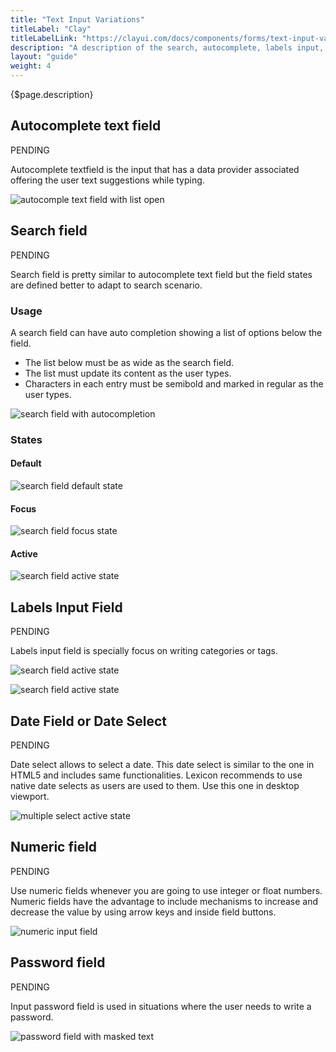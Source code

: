 ```yaml
---
title: "Text Input Variations"
titleLabel: "Clay"
titleLabelLink: "https://clayui.com/docs/components/forms/text-input-variations.html"
description: "A description of the search, autocomplete, labels input, date, numeric and password input variations."
layout: "guide"
weight: 4
---
```


<div class="page-description">{$page.description}</div>

## Autocomplete text field

<span class="label label-secondary">PENDING</span>

Autocomplete textfield is the input that has a data provider associated offering the user text suggestions while typing.

![autocomple text field with list open](../../../images/AutocompleteTextField.jpg)

## Search field
<span class="label label-secondary">PENDING</span>

Search field is pretty similar to autocomplete text field but the field states are defined better to adapt to search scenario.

### Usage

A search field can have auto completion showing a list of options below the field.
* The list below must be as wide as the search field.
* The list must update its content as the user types.
* Characters in each entry must be semibold and marked in regular as the user types.

![search field with autocompletion](../../../images/AutocompleteTextField.jpg)


### States

#### Default

![search field default state](../../../images/InputSearch.jpg)

#### Focus

![search field focus state](../../../images/InputSearchFocus.jpg)

#### Active

![search field active state](../../../images/InputSearchActive.jpg)

## Labels Input Field
<span class="label label-secondary">PENDING</span>

Labels input field is specially focus on writing categories or tags.

![search field active state](../../../images/LabelInputField.jpg)

![search field active state](../../../images/LabelInputFieldMultipleLines.jpg)


## Date Field or Date Select
<span class="label label-secondary">PENDING</span>

Date select allows to select a date. This date select is similar to the one in HTML5 and includes same functionalities. Lexicon recommends to use native date selects as users are used to them. Use this one in desktop viewport.

![multiple select active state](../../../images/DatePickerOpen.jpg)

## Numeric field 
<span class="label label-secondary">PENDING</span>

Use numeric fields whenever you are going to use integer or float numbers. Numeric fields have the advantage to include mechanisms to increase and decrease the value by using arrow keys and inside field buttons.

![numeric input field](../../../images/InputNumeric.jpg)


## Password field
<span class="label label-secondary">PENDING</span>

Input password field is used in situations where the user needs to write a password.

![password field with masked text](../../../images/InputPassword.jpg)
